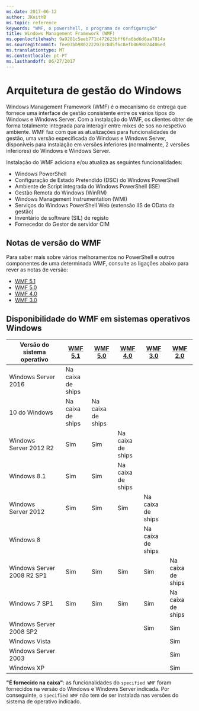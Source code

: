 ```yaml
---
ms.date: 2017-06-12
author: JKeithB
ms.topic: reference
keywords: "WMF, o powershell, o programa de configuração"
title: Windows Management Framework (WMF)
ms.openlocfilehash: 9a9281c5eeb771c472623bff6fa6bd6d6aa7814a
ms.sourcegitcommit: fee03bb9802222078c8d5f6c8efb0698024406ed
ms.translationtype: MT
ms.contentlocale: pt-PT
ms.lasthandoff: 06/27/2017
---
```

# <a name="windows-management-framework"></a>Arquitetura de gestão do Windows

Windows Management Framework (WMF) é o mecanismo de entrega que fornece uma interface de gestão consistente entre os vários tipos do Windows e Windows Server.
Com a instalação do WMF, os clientes obter de forma totalmente integrada para interagir entre mixes de sos no respetivo ambiente.
WMF faz com que as atualizações para funcionalidades de gestão, uma versão especificada do Windows e Windows Server, disponíveis para instalação em versões inferiores (normalmente, 2 versões inferiores) do Windows e Windows Server.

Instalação do WMF adiciona e/ou atualiza as seguintes funcionalidades:

- Windows PowerShell
- Configuração de Estado Pretendido (DSC) do Windows PowerShell
- Ambiente de Script integrada do Windows PowerShell (ISE)
- Gestão Remota do Windows (WinRM)
- Windows Management Instrumentation (WMI)
- Serviços do Windows PowerShell Web (extensão IIS de OData da gestão)
- Inventário de software (SIL) de registo
- Fornecedor do Gestor de servidor CIM

## <a name="wmf-release-notes"></a>Notas de versão do WMF

Para saber mais sobre vários melhoramentos no PowerShell e outros componentes de uma determinada WMF, consulte as ligações abaixo para rever as notas de versão:

- [WMF 5.1](5.1/release-notes.md)
- [WMF 5.0](5.0/releasenotes.md)
- [WMF 4.0](https://download.microsoft.com/download/3/D/6/3D61D262-8549-4769-A660-230B67E15B25/Windows%20Management%20Framework%204%200%20Release%20Notes.docx)
- [WMF 3.0](https://download.microsoft.com/download/E/7/6/E76850B8-DA6E-4FF5-8CCE-A24FC513FD16/WMF%203%20Release%20Notes.docx)

## <a name="wmf-availability-across-windows-operating-systems"></a>Disponibilidade do WMF em sistemas operativos Windows

| Versão do sistema operativo | [WMF 5.1](https://aka.ms/wmf51download) | [WMF 5.0](https://aka.ms/wmf5download) | [WMF 4.0](https://aka.ms/wmf4download) |  [WMF 3.0](https://aka.ms/wmf3download) | [WMF 2.0](https://aka.ms/wmf2download) |
| ------------------------ | ----------- | ----------- | ----------- | ------------ |  ------------- |
| Windows Server 2016 | Na caixa de ships |  |  |  |  |
| 10 do Windows | Na caixa de ships | Na caixa de ships  | | | |  
| Windows Server 2012 R2| Sim | Sim | Na caixa de ships |  |  |
| Windows 8.1 | Sim | Sim |  Na caixa de ships |  |  |
| Windows Server 2012 | Sim | Sim | Sim |  Na caixa de ships | |
| Windows 8 |  |  |  | Na caixa de ships | |
| Windows Server 2008 R2 SP1 | Sim | Sim | Sim |  Sim| Na caixa de ships |
| Windows 7 SP1  | Sim | Sim | Sim | Sim | Na caixa de ships |
| Windows Server 2008 SP2 | | | | Sim | Sim |
| Windows Vista | | | | | Sim |
| Windows Server 2003| | | |  | Sim |
| Windows XP | | | |  | Sim |

**"É fornecido na caixa"**: as funcionalidades do `specified WMF` foram fornecidos na versão do Windows e Windows Server indicada.
Por conseguinte, o `specified WMF` não tem de ser instalada nas versões do sistema de operativo indicado.

